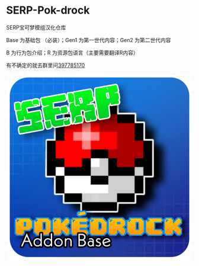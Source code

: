 # SERP-Pok-drock
SERP宝可梦模组汉化仓库

Base 为基础包 （必装）；Gen1 为第一世代内容；Gen2 为第二世代内容

B 为行为包介绍；R 为资源包语言（主要需要翻译R内容）

有不确定的就去群里问[397785170](https://jq.qq.com/?_wv=1027&k=Yu2rZDOe)

![SERP Pokedrock](pack_icon.png)
